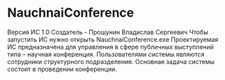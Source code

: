 # NauchnaiConference
Версия ИС 1.0
Создатель - Прошунин Владислав Сергеевич
Чтобы запустить ИС нужно открыть NauchnaiConference.exe
Проектируемая ИС предназначена для управления в сфере публичных выступлений типа – научная конференция. 
Пользователями системы являются сотрудники структурного подразделения. 
Основная задача системы состоит в проведении конференции.
